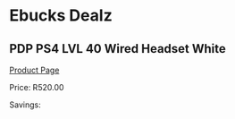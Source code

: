 
# Ebucks Dealz
## PDP PS4 LVL 40 Wired Headset White
[Product Page](https://www.ebucks.com/web/shop/productSelected.do?prodId=1232215228&catId=1193873409)

Price: R520.00

Savings: 


	